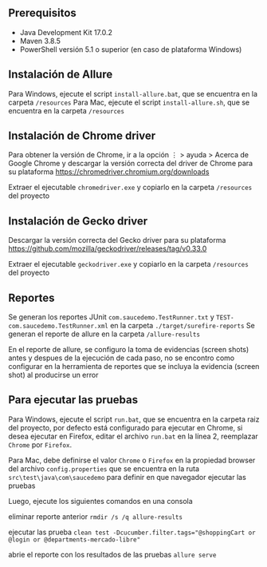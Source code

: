 ## Prerequisitos
+ Java Development Kit 17.0.2
+ Maven 3.8.5
+ PowerShell versión 5.1 o superior (en caso de plataforma Windows)

## Instalación de Allure

Para Windows, ejecute el script `install-allure.bat`, que se encuentra en la carpeta `/resources`
Para Mac, ejecute el script `install-allure.sh`, que se encuentra en la carpeta `/resources` 

## Instalación de Chrome driver

Para obtener la versión de Chrome, ir a la opción ⋮ > ayuda > Acerca de Google Chrome y descargar la versión correcta del  driver de Chrome para su plataforma https://chromedriver.chromium.org/downloads 

Extraer el ejecutable `chromedriver.exe` y copiarlo en la carpeta `/resources` del proyecto

## Instalación de Gecko driver

Descargar la versión correcta del Gecko driver para su plataforma https://github.com/mozilla/geckodriver/releases/tag/v0.33.0 

Extraer el ejecutable `geckodriver.exe` y copiarlo en la carpeta `/resources` del proyecto

## Reportes

Se generan los reportes JUnit `com.saucedemo.TestRunner.txt` y `TEST-com.saucedemo.TestRunner.xml` en la carpeta `./target/surefire-reports`
Se generan el reporte de allure en la carpeta `/allure-results`

En el reporte de allure, se configuro la toma de evidencias (screen shots) antes y despues de la ejecución de cada paso, no se encontro como configurar en la herramienta de reportes que se incluya la evidencia (screen shot) al producirse un error 

## Para ejecutar las pruebas

Para Windows, ejecute el script `run.bat`, que se encuentra en la carpeta raiz del proyecto, por defecto está configurado para ejecutar en Chrome, si desea ejecutar en Firefox, editar el archivo `run.bat` en la línea 2, reemplazar `Chrome` por `Firefox`. 

Para Mac, debe definirse el valor `Chrome` o `Firefox` en la propiedad browser del archivo `config.properties` que se encuentra en la ruta `src\test\java\com\saucedemo` para definir en que navegador ejecutar las pruebas 

Luego, ejecute los siguientes comandos en una consola 

eliminar reporte anterior
`rmdir /s /q allure-results`

ejecutar las prueba
`clean test -Dcucumber.filter.tags="@shoppingCart or @login or @departments-mercado-libre"` 

abrie el reporte con los resultados de las pruebas
`allure serve`





